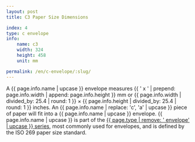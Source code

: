 ```yaml
---
layout: post
title: C3 Paper Size Dimensions

index: 4
type: c envelope
info:
    name: c3
    width: 324
    height: 458
    unit: mm

permalink: /en/c-envelope/:slug/
---
```

A {{ page.info.name | upcase }} envelope measures {{ ' x ' | prepend: page.info.width | append: page.info.height }} mm or {{ page.info.width | divided_by: 25.4 | round: 1 }} × {{ page.info.height | divided_by: 25.4 | round: 1 }} inches. An {{ page.info.name | replace: 'c', 'a' | upcase }} piece of paper will fit into a {{ page.info.name | upcase }} envelope. {{ page.info.name | upcase }} is part of the [{{ page.type | remove: ' envelope' | upcase }} series](/en/c-envelope/), most commonly used for envelopes, and is defined by the ISO 269 paper size standard.
